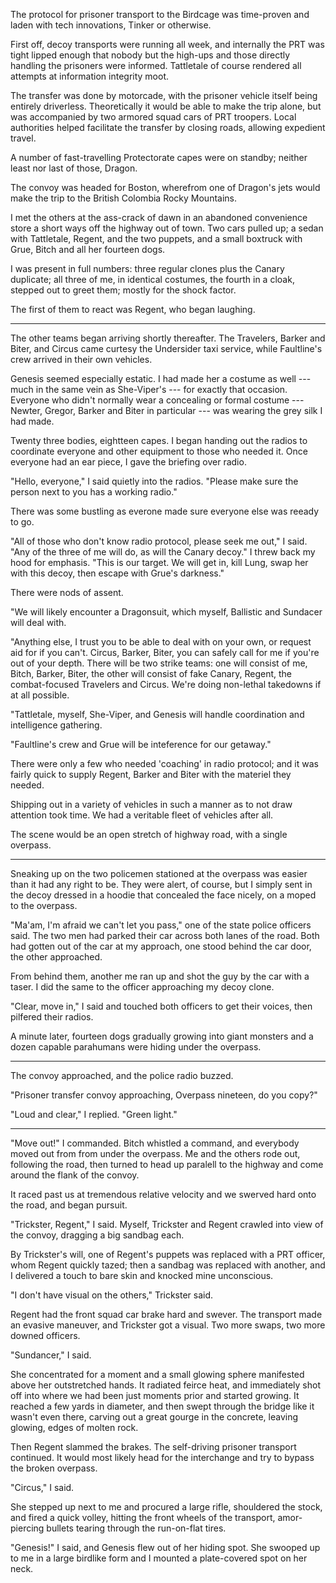 The protocol for prisoner transport to the Birdcage was time-proven and laden with tech innovations, Tinker or
otherwise.

First off, decoy transports were running all week, and internally the PRT was tight lipped enough that nobody but
the high-ups and those directly handling the prisoners were informed. Tattletale of course rendered all attempts
at information integrity moot.

The transfer was done by motorcade, with the prisoner vehicle itself being entirely driverless. Theoretically it
would be able to make the trip alone, but was accompanied by two armored squad cars of PRT troopers. Local authorities
helped facilitate the transfer by closing roads, allowing expedient travel.

A number of fast-travelling Protectorate capes were on standby; neither least nor last of those, Dragon.

The convoy was headed for Boston, wherefrom one of Dragon's jets would make the trip to the British Colombia
Rocky Mountains.

I met the others at the ass-crack of dawn in an abandoned convenience store a short ways off the highway out of town.
Two cars pulled up;
a sedan with Tattletale, Regent, and the two puppets, and a small boxtruck with Grue, Bitch and all her fourteen dogs.

I was present in full numbers: three regular clones plus the Canary duplicate; all three of me, in identical costumes,
the fourth in a cloak, stepped out to greet them; mostly for the shock factor.

The first of them to react was Regent, who began laughing.

----

The other teams began arriving shortly thereafter. The Travelers, Barker and Biter, and Circus came curtesy the
Undersider taxi service, while Faultline's crew arrived in their own vehicles.

Genesis seemed especially estatic. I had made her a costume as well --- much in the same vein as She-Viper's ---
for exactly that occasion. Everyone who didn't normally wear a concealing or formal costume --- Newter, Gregor, Barker
and Biter in particular --- was wearing the grey silk I had made.

Twenty three bodies, eightteen capes. I began handing out the radios to coordinate everyone and other equipment to
those who needed it. Once everyone had an ear piece, I gave the briefing over radio.

"Hello, everyone," I said quietly into the radios. "Please make sure the person next to you has a working radio."

There was some bustling as everone made sure everyone else was reeady to go.

"All of those who don't know radio protocol, please seek me out," I said. "Any of the three of me will do, as will
the Canary decoy." I threw back my hood for emphasis. "This is our target. We will get in, kill Lung,
swap her with this decoy, then escape with Grue's darkness."

There were nods of assent.

"We will likely encounter a Dragonsuit, which myself, Ballistic and Sundacer will deal with.

"Anything else, I trust you to be able to deal with on your own, or request aid for if you can't. Circus, Barker, Biter,
you can safely call for me if you're out of your depth. There will be two strike teams: one will consist
of me, Bitch, Barker, Biter, the other will consist
of fake Canary, Regent, the combat-focused Travelers and Circus. We're doing non-lethal takedowns if at all possible.

"Tattletale, myself, She-Viper, and Genesis will handle coordination and intelligence gathering.

"Faultline's crew and Grue will be inteference for our getaway."

There were only a few who needed 'coaching' in radio protocol; and it was fairly quick to supply Regent, Barker and
Biter with the materiel they needed.

Shipping out in a variety of vehicles in such a manner as to not draw attention took time. We had a veritable fleet
of vehicles after all.

The scene would be an open stretch of highway road, with a single overpass.

----

Sneaking up on the two policemen stationed at the overpass was easier than it had any
right to be. They were alert, of course, but I simply sent in the decoy dressed in a hoodie
that concealed the face nicely, on a moped to the overpass.

"Ma'am, I'm afraid we can't let you pass," one of the state police officers said. The two men had parked
their car across both lanes of the road. Both had gotten out of the car at my approach, one stood behind the
car door, the other approached.

From behind them, another me ran up and shot the guy by the car with a taser. I did the same to the officer approaching
my decoy clone.

"Clear, move in," I said and touched both officers to get their voices, then pilfered their radios.

A minute later, fourteen dogs gradually growing into giant monsters and a dozen
capable parahumans were hiding under the overpass.

----

The convoy approached, and the police radio buzzed.

"Prisoner transfer convoy approaching, Overpass nineteen, do you copy?"

"Loud and clear," I replied. "Green light."

----

"Move out!" I commanded. Bitch whistled a command, and everybody moved out from from under the overpass.
Me and the others rode out, following the road, then turned to head up paralell to the highway and come
around the flank of the convoy.

It raced past us at tremendous relative velocity and we swerved hard onto the road, and began pursuit.

"Trickster, Regent," I said. Myself, Trickster and Regent crawled into view of the convoy, dragging a
big sandbag each.

By Trickster's will, one of Regent's puppets was replaced with a PRT officer, whom Regent quickly tazed; then a sandbag
was replaced with another, and I delivered a touch to bare skin and knocked mine unconscious.

"I don't have visual on the others," Trickster said.

Regent had the front squad car brake hard and swever. The transport made an evasive maneuver, and Trickster got
a visual. Two more swaps, two more downed officers.

"Sundancer," I said.

She concentrated for a moment and a small glowing sphere manifested above her outstretched hands. It radiated
feirce heat, and immediately shot off into where we had been just moments prior and started growing. It reached
a few yards in diameter, and then swept through the bridge like it wasn't even there, carving out a great gourge
in the concrete, leaving glowing, edges of molten rock.

Then Regent slammed the brakes. The self-driving prisoner transport continued. It would most likely head for the
interchange and try to bypass the broken overpass.

"Circus," I said.

She stepped up next to me and procured a large rifle, shouldered the stock, and fired a quick volley, hitting the
front wheels of the transport, amor-piercing bullets tearing through the run-on-flat tires.

"Genesis!" I said, and Genesis flew out of her hiding spot. She swooped up to me in a large birdlike form and I
mounted a plate-covered spot on her neck.

